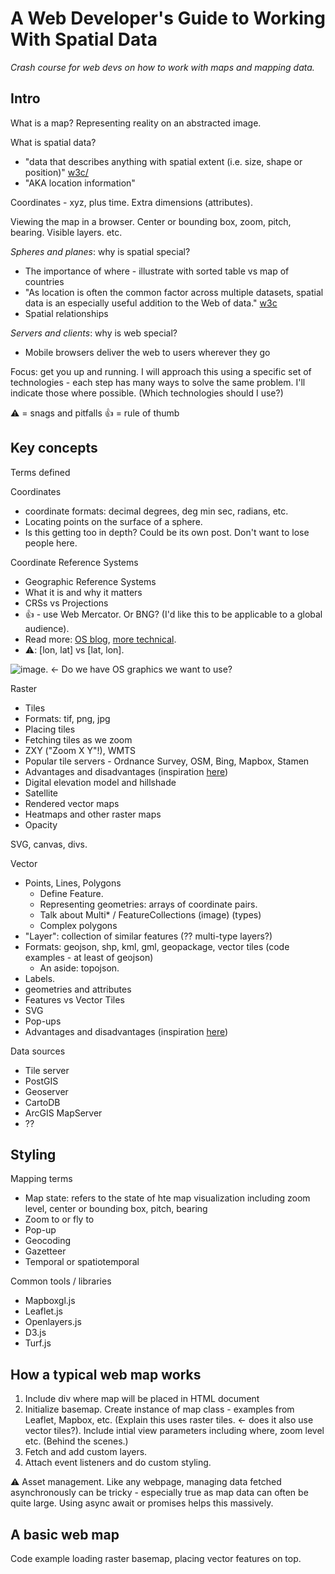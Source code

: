 # A Web Developer's Guide to Working With Spatial Data

_Crash course for web devs on how to work with maps and mapping data._

## Intro 

What is a map? Representing reality on an abstracted image. 

What is spatial data?
- "data that describes anything with spatial extent (i.e. size, shape or position)" [w3c/](https://www.w3.org/TR/sdw-bp/)
- "AKA location information"

Coordinates - xyz, plus time. Extra dimensions (attributes).

Viewing the map in a browser. Center or bounding box, zoom, pitch, bearing. Visible layers. etc.

_Spheres and planes_: why is spatial special? 
- The importance of where - illustrate with sorted table vs map of countries
- "As location is often the common factor across multiple datasets, spatial data is an especially useful addition to the Web of data." [w3c](https://www.w3.org/TR/sdw-bp/)
- Spatial relationships

_Servers and clients_: why is web special?
- Mobile browsers deliver the web to users wherever they go

Focus: get you up and running. I will approach this using a specific set of technologies - each step has many ways to solve the same problem. I'll indicate those where possible. (Which technologies should I use?)

⚠️ = snags and pitfalls
👍 = rule of thumb

## Key concepts

Terms defined

Coordinates
- coordinate formats: decimal degrees, deg min sec, radians, etc.
- Locating points on the surface of a sphere.
- Is this getting too in depth? Could be its own post. Don't want to lose people here.

Coordinate Reference Systems
- Geographic Reference Systems
- What it is and why it matters
- CRSs vs Projections
- 👍 - use Web Mercator. Or BNG? (I'd like this to be applicable to a global audience).
- Read more: [OS blog](https://www.ordnancesurvey.co.uk/blog/2016/09/ostn15-new-geoid-britain/), [more technical](https://www.ordnancesurvey.co.uk/documents/resources/guide-coordinate-systems-great-britain.pdf).
- ⚠️: [lon, lat] vs [lat, lon].  

![image](./assets/image-of-coordinate-system.png). <- Do we have OS graphics we want to use? 

Raster
- Tiles
- Formats: tif, png, jpg
- Placing tiles
- Fetching tiles as we zoom
- ZXY ("Zoom X Y"!), WMTS 
- Popular tile servers - Ordnance Survey, OSM, Bing, Mapbox, Stamen
- Advantages and disadvantages  (inspiration [here](https://en.wikipedia.org/wiki/GIS_file_formats#Advantages_and_disadvantages))
- Digital elevation model and hillshade
- Satellite
- Rendered vector maps
- Heatmaps and other raster maps
- Opacity

SVG, canvas, divs.

Vector
- Points, Lines, Polygons
    - Define Feature.
    - Representing geometries: arrays of coordinate pairs.
    - Talk about Multi* / FeatureCollections (image) (types)
    - Complex polygons
- "Layer": collection of similar features  (?? multi-type layers?)
- Formats: geojson, shp, kml, gml, geopackage, vector tiles (code examples - at least of geojson)
    - An aside: topojson.
- Labels.
- geometries and attributes
- Features vs Vector Tiles
- SVG
- Pop-ups
- Advantages and disadvantages (inspiration [here](https://en.wikipedia.org/wiki/GIS_file_formats#Advantages_and_disadvantages))

Data sources
- Tile server
- PostGIS
- Geoserver
- CartoDB
- ArcGIS MapServer
- ??

Styling
- 

Mapping terms
- Map state: refers to the state of hte map visualization including zoom level, center or bounding box, pitch, bearing 
- Zoom to or fly to
- Pop-up
- Geocoding
- Gazetteer
- Temporal or spatiotemporal

Common tools / libraries
- Mapboxgl.js
- Leaflet.js
- Openlayers.js
- D3.js
- Turf.js

## How a typical web map works

1. Include div where map will be placed in HTML document
2. Initialize basemap. Create instance of map class - examples from Leaflet, Mapbox, etc. (Explain this uses raster tiles. <- does it also use vector tiles?). Include intial view parameters including where, zoom level etc. (Behind the scenes.)
3. Fetch and add custom layers.
4. Attach event listeners and do custom styling. 

⚠️ Asset management. Like any webpage, managing data fetched asynchronously can be tricky - especially true as map data can often be quite large. Using async await or promises helps this massively. 

## A basic web map

Code example loading raster basemap, placing vector features on top. 